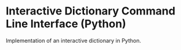# Interactive Dictionary Command Line Interface (Python)

Implementation of an interactive dictionary in Python.
